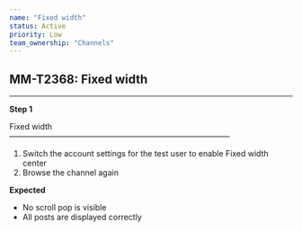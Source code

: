 ```yaml
---
name: "Fixed width"
status: Active
priority: Low
team_ownership: "Channels"
---
```


## MM-T2368: Fixed width

---

**Step 1**

Fixed width\
————————————————————————————

1. Switch the account settings for the test user to enable Fixed width center
2. Browse the channel again

**Expected**

- No scroll pop is visible
- All posts are displayed correctly
